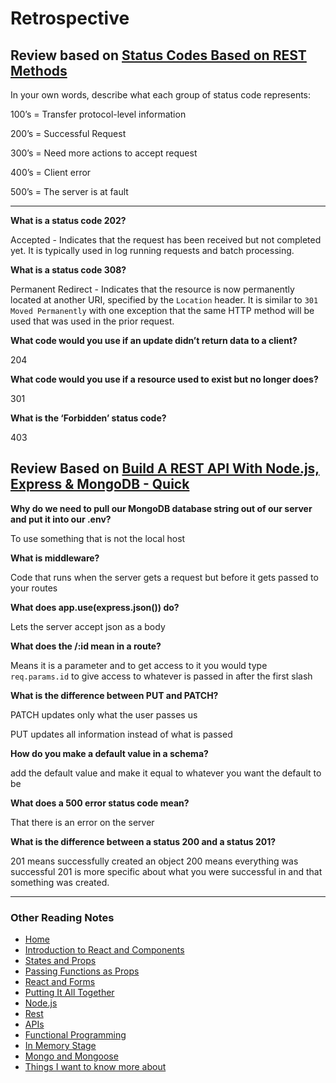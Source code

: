 # Retrospective

## Review based on [Status Codes Based on REST Methods](https://www.benlinders.com/2013/which-questions-do-you-ask-in-retrospectives/)

In your own words, describe what each group of status code represents:

100’s = Transfer protocol-level information

200’s = Successful Request

300’s = Need more actions to accept request

400’s = Client error

500’s = The server is at fault

***

**What is a status code 202?**

Accepted - Indicates that the request has been received but not completed yet. It is typically used in log running requests and batch processing.

**What is a status code 308?**

Permanent Redirect - Indicates that the resource is now permanently located at another URI, specified by the `Location` header. It is similar to `301 Moved Permanently` with one exception that the same HTTP method will be used that was used in the prior request.

**What code would you use if an update didn’t return data to a client?**

204

**What code would you use if a resource used to exist but no longer does?**

301

**What is the ‘Forbidden’ status code?**

403

## Review Based on [Build A REST API With Node.js, Express & MongoDB - Quick](https://www.youtube.com/channel/UCFbNIlppjAuEX4znoulh0Cw)

**Why do we need to pull our MongoDB database string out of our server and put it into our .env?**

To use something that is not the local host

**What is middleware?**

Code that runs when the server gets a request but before it gets passed to your routes

**What does app.use(express.json()) do?**

Lets the server accept json as a body

**What does the /:id mean in a route?**

Means it is a parameter and to get access to it you would type `req.params.id` to give access to whatever is passed in after the first slash

**What is the difference between PUT and PATCH?**

PATCH updates only what the user passes us

PUT updates all information instead of what is passed

**How do you make a default value in a schema?**

add the default value and make it equal to whatever you want the default to be

**What does a 500 error status code mean?**

That there is an error on the server

**What is the difference between a status 200 and a status 201?**

201 means successfully created an object 200 means everything was successful 201 is more specific about what you were successful in and that something was created.

***

### Other Reading Notes

* [Home](README.md)
* [Introduction to React and Components](class-1.md)
* [States and Props](class-2.md)
* [Passing Functions as Props](class-3.md)
* [React and Forms](class-04.md)
* [Putting It All Together](class-5.md)
* [Node.js](class-6.md)
* [Rest](class-7.md)
* [APIs](class-8.md)
* [Functional Programming](class-9.md)
* [In Memory Stage](class-010.md)
* [Mongo and Mongoose](class-011.md)
* [Things I want to know more about](questions.md)
